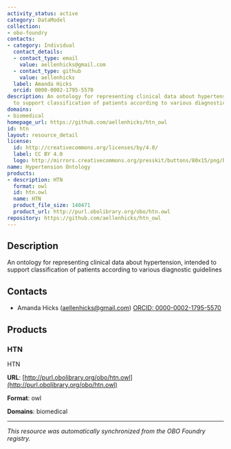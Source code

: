 ```yaml
---
activity_status: active
category: DataModel
collection:
- obo-foundry
contacts:
- category: Individual
  contact_details:
  - contact_type: email
    value: aellenhicks@gmail.com
  - contact_type: github
    value: aellenhicks
  label: Amanda Hicks
  orcid: 0000-0002-1795-5570
description: An ontology for representing clinical data about hypertension, intended
  to support classification of patients according to various diagnostic guidelines
domains:
- biomedical
homepage_url: https://github.com/aellenhicks/htn_owl
id: htn
layout: resource_detail
license:
  id: http://creativecommons.org/licenses/by/4.0/
  label: CC BY 4.0
  logo: http://mirrors.creativecommons.org/presskit/buttons/80x15/png/by.png
name: Hypertension Ontology
products:
- description: HTN
  format: owl
  id: htn.owl
  name: HTN
  product_file_size: 140471
  product_url: http://purl.obolibrary.org/obo/htn.owl
repository: https://github.com/aellenhicks/htn_owl
---
```

## Description

An ontology for representing clinical data about hypertension, intended to support classification of patients according to various diagnostic guidelines

## Contacts

- Amanda Hicks (aellenhicks@gmail.com) [ORCID: 0000-0002-1795-5570](https://orcid.org/0000-0002-1795-5570)

## Products

### HTN

HTN

**URL**: [http://purl.obolibrary.org/obo/htn.owl](http://purl.obolibrary.org/obo/htn.owl)

**Format**: owl

**Domains**: biomedical

---

*This resource was automatically synchronized from the OBO Foundry registry.*